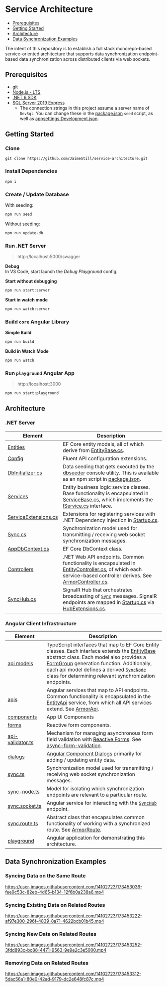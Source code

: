# Service Architecture

* [Prerequisites](#prerequisites)
* [Getting Started](#getting-started)
* [Architecture](#architecture)
* [Data Synchronization Examples](#data-synchronization-examples)

The intent of this repository is to establish a full stack monorepo-based  service-oriented architecture that supports data synchronization endpoint-based data synchronization across distributed clients via web sockets.

## Prerequisites

* [git](https://git-scm.com)
* [Node.js - LTS](https://nodejs.org)
* [.NET 6 SDK](https://dotnet.microsoft.com/en-us/download)
* [SQL Server 2019 Express](https://www.microsoft.com/en-us/download/details.aspx?id=101064)
  * The connection strings in this project assume a server name of `DevSql`. You can change these in the [package.json](./package.json) `seed` script, as well as [appsettings.Development.json](./server/Playground.Web/appsettings.Development.json).

## Getting Started

### Clone

```
git clone https://github.com/JaimeStill/service-architecture.git
```

### Install Dependencies

```bash
npm i
```

### Create / Update Database

With seeding:

```bash
npm run seed
```

Without seeding:

```bash
npm run update-db
```

### Run .NET Server

> http://localhost:5000/swagger

**Debug**  
In VS Code, start launch the *Debug Playground* config.

**Start without debugging**

```bash
npm run start:server
```

**Start in watch mode**

```bash
npm run watch:server
```

### Build `core` Angular Library

**Simple Build**

```bash
npm run build
```

**Build in Watch Mode**

```bash
npm run watch
```

### Run `playground` Angular App

> http://localhost:3000

```bash
npm run start:playground
```

## Architecture

### .NET Server

Element | Description
--------|------------
[Entities](./server/Playground.Data/Entities) | EF Core entity models, all of which derive from [EntityBase.cs](./server/Playground.Data/Entities/EntityBase.cs).
[Config](./server/Playground.Data/Entities/Config) | Fluent API configuration extensions.
[DbInitializer.cs](./server/Playground.Data/Extensions/DbInitializer.cs) | Data seeding that gets executed by the [dbseeder](./server/dbseeder) console utility. This is available as an npm script in [package.json](./package.json).
[Services](./server/Playground.Data/Services/) | Entity business logic service classes. Base functionality is encapsulated in [ServiceBase.cs](./server/Playground.Data/Services/ServiceBase.cs), which implements the [IService.cs](./server/Playground.Data/Services/IService.cs) interface.
[ServiceExtensions.cs](./server/Playground.Data/Services/ServiceExtensions.cs) | Extensions for registering services with .NET Dependency Injection in [Startup.cs](./server/Playground.Web/Startup.cs#L84).
[Sync.cs](./server/Playground.Data/Models/Sync/Sync.cs) | Synchronization model used for transmitting / receiving web socket synchronization messages.
[AppDbContext.cs](./server/Playground.Data/AppDbContext.cs) | EF Core DbContext class.
[Controllers](./server/Playground.Web/Controllers) | .NET Web API endpoints. Common functionality is encapsulated in [EntityController.cs](./server/Playground.Web/Controllers/EntityController.cs), of which each service-based controller derives. See [ArmorController.cs](./server/Playground.Web/Controllers/ArmorController.cs).
[SyncHub.cs](./server/Playground.Web/Hubs/SyncHub.cs) | SignalR Hub that orchestrates broadcasting of [`Sync`](./server/Playground.Data/Models/Sync/Sync.cs) messages. SignalR endpoints are mapped in [Startup.cs](./server/Playground.Web/Startup.cs#L128) via [HubExtensions.cs](./server/Playground.Web/Hubs/HubExtensions.cs).

### Angular Client Infrastructure

Element | Description
--------|------------
[api models](./client/core/models/api/) | TypeScript interfaces that map to EF Core Entity classes. Each interface extends the [EntityBase](./client/core/models/entity-base.ts) abstract class. Each model also provides a [FormGroup](https://angular.io/api/forms/FormGroup) generation function. Additionally, each api model defines a derived [`SyncNode`](./client/core/models/sync/sync-node.ts) class for determining relevant synchronization endpoints.
[apis](./client/core/apis) | Angular services that map to API endpoints. Common functionality is encapsulated in the [EntityApi](./client/core/apis/entity.api.ts) service, from which all API services extend. See [ArmorApi](./client/core/apis/armor.api.ts).
[components](./client/core/components/) | App UI Components
[forms](./client/core/forms/) | Reactive form components.
[api-validator.ts](./client/core/models/api-validator.ts) | Mechanism for managing asynchronous form field validation with [Reactive Forms](https://angular.io/guide/reactive-forms). See [async-form-validation](https://github.com/JaimeStill/async-form-validation).
[dialogs](./client/core/dialogs/) | [Angular Component Dialogs](https://material.angular.io/components/dialog/overview) primarily for adding / updating entity data.
[sync.ts](./client/core/models/sync/sync.ts) | Synchronization model used for transmitting / receiving web socket synchronization messages.
[sync-node.ts](./client/core/models/sync/sync-node.ts) | Model for isolating which synchronization endpoints are relevant to a particular route.
[sync.socket.ts](./client/core/sockets/sync.socket.ts) | Angular service for interacting with the [`SyncHub`](./server/Playground.Web/Hubs/SyncHub.cs) endpoint.
[sync.route.ts](./client/core/models/routes/sync.route.ts) | Abstract class that encapsulates common functionality of working with a synchronized route. See [ArmorRoute](./client/playground/src/app/routes/home/children/armor.route.ts).
[playground](./client/playground/) | Angular application for demonstrating this architecture.

## Data Synchronization Examples

### Syncing Data on the Same Route

https://user-images.githubusercontent.com/14102723/173453036-fee9c53c-82eb-4d65-b134-12f6b0a238a6.mp4

### Syncing Existing Data on Related Routes

https://user-images.githubusercontent.com/14102723/173453222-af97e300-296f-4839-8a71-4622bcb01b45.mp4

### Syncing New Data on Related Routes

https://user-images.githubusercontent.com/14102723/173453252-3fdd893c-bc88-4471-9563-9e9e2c3e5000.mp4

### Removing Data on Related Routes

https://user-images.githubusercontent.com/14102723/173453312-5dac56a1-80e0-42ad-9179-dc2e648fc87c.mp4
